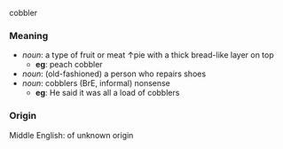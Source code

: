 cobbler
### Meaning
+ _noun_: a type of fruit or meat ↑pie with a thick bread-like layer on top
	+ __eg__: peach cobbler
+ _noun_: (old-fashioned) a person who repairs shoes
+ _noun_: cobblers (BrE, informal) nonsense
	+ __eg__: He said it was all a load of cobblers

### Origin

Middle English: of unknown origin
